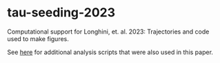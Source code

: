# tau-seeding-2023
Computational support for Longhini, et. al. 2023:
Trajectories and code used to make figures.

See [here](https://github.com/samlobe/tau-jR2R3-P301L-2023) for additional analysis scripts that were also used in this paper.
